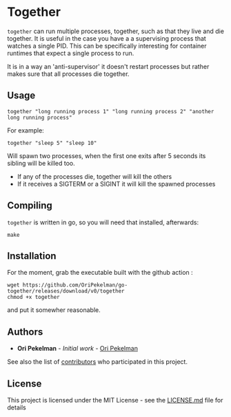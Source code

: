 # Together

`together` can run multiple processes, together, such as that they live and die together. It is useful in the case you have a a supervising process that watches a single PID. This can be specifically interesting for container runtimes that expect a single process to run.

It is in a way an 'anti-supervisor' it doesn't restart processes but rather makes sure that all processes die together.
  
## Usage

```together "long running process 1" "long running process 2" "another long running process"```

For example: 

```together "sleep 5" "sleep 10"```

Will spawn two processes, when the first one exits after 5 seconds its sibling will be killed too.

* If any of the processes die, together will kill the others
* If it receives a SIGTERM or a SIGINT it will kill the spawned processes

## Compiling

`together` is written in go, so you will need that installed, afterwards:

```make```


## Installation

For the moment, grab the executable built with the github action :
```
wget https://github.com/OriPekelman/go-together/releases/download/v0/together
chmod +x together
```
and put it somewher reasonable.
## Authors

* **Ori Pekelman** - *Initial work* - [Ori Pekelman](https://github.com/oripekelman)

See also the list of [contributors](https://github.com/oripekelman/go-together/contributors) who participated in this project.

## License

This project is licensed under the MIT License - see the [LICENSE.md](LICENSE.md) file for details
